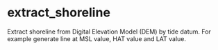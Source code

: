 # extract_shoreline
Extract shoreline from Digital Elevation Model (DEM) by tide datum. For example generate line at MSL value, HAT value and LAT value.

